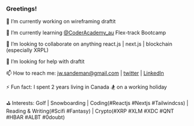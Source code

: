 ### Greetings!

🔭 I’m currently working on wireframing draftit

🌱 I’m currently learning [@CoderAcademy_au](https://www.coderacademy.edu.au/) Flex-track Bootcamp

👯 I’m looking to collaborate on anything react.js | next.js | blockchain (especially XRPL)

🤔 I’m looking for help with draftit 

📫 How to reach me: jw.sandeman@gmail.com | [twitter](https://twitter.com/jwsandeman) | [LinkedIn](https://www.linkedin.com/in/jason-sandeman-33268496/)

⚡ Fun fact: I spent 2 years living in Canada 🏂  on a working holiday

⛳ Interests: Golf | Snowboarding | Coding(#Reactjs #Nextjs #Tailwindcss) | Reading & Writing(#Scifi #Fantasy) | Crypto(#XRP #XLM #XDC #QNT #HBAR #ALBT #0doubt)
